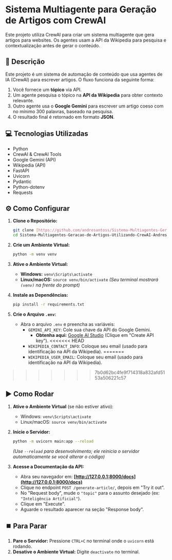 # Sistema Multiagente para Geração de Artigos com CrewAI

Este projeto utiliza CrewAI para criar um sistema multiagente que gera artigos para websites. Os agentes usam a API da Wikipedia para pesquisa e contextualização antes de gerar o conteúdo.

## 🎯 Descrição

Este projeto é um sistema de automação de conteúdo que usa agentes de IA (CrewAI) para escrever artigos. O fluxo funciona da seguinte forma:

1.  Você fornece um **tópico** via API.
2.  Um agente pesquisa o tópico na **API da Wikipedia** para obter contexto relevante.
3.  Outro agente usa o **Google Gemini** para escrever um artigo coeso com no mínimo 300 palavras, baseado na pesquisa.
4.  O resultado final é retornado em formato **JSON**.

## 💻 Tecnologias Utilizadas

* Python
* CrewAI & CrewAI Tools
* Google Gemini (API)
* Wikipedia (API)
* FastAPI
* Uvicorn
* Pydantic
* Python-dotenv
* Requests

## ⚙️ Como Configurar

1.  **Clone o Repositório:**
    ```bash
    git clone [https://github.com/andresantoss/Sistema-Multiagentes-Geracao-de-Artigos-Utilizando-CrewAI-Andresantoss.git](https://github.com/andresantoss/Sistema-Multiagentes-Geracao-de-Artigos-Utilizando-CrewAI-Andresantoss.git)
    cd Sistema-Multiagentes-Geracao-de-Artigos-Utilizando-CrewAI-Andresantoss
    ```

2.  **Crie um Ambiente Virtual:**
    ```bash
    python -m venv venv
    ```

3.  **Ative o Ambiente Virtual:**
    * **Windows:** `venv\Scripts\activate`
    * **Linux/macOS:** `source venv/bin/activate`
    *(Seu terminal mostrará `(venv)` na frente do prompt)*

4.  **Instale as Dependências:**
    ```bash
    pip install -r requirements.txt
    ```

5.  **Crie o Arquivo `.env`:**
    * Abra o arquivo `.env` e preencha as variáveis:
        * `GEMINI_API_KEY`: Cole sua chave da API do Google Gemini.
            * **Obtenha aqui:** [Google AI Studio](https://aistudio.google.com/app/apikey) (Clique em "Create API key").
<<<<<<< HEAD
        * `WIKIPEDIA_CONTACT_INFO`: Coloque seu email (usado para identificação na API da Wikipedia).
=======
        * `WIKIPEDIA_USER_EMAIL`: Coloque seu email (usado para identificação na API da Wikipedia).
>>>>>>> 7b0d62bc4fe9f714318a832afd5153a506221c57

## ▶️ Como Rodar

1.  **Ative o Ambiente Virtual** (se não estiver ativo):
    * Windows: `venv\Scripts\activate`
    * Linux/macOS: `source venv/bin/activate`

2.  **Inicie o Servidor:**
    ```bash
    python -m uvicorn main:app --reload
    ```
    *(Use `--reload` para desenvolvimento; ele reinicia o servidor automaticamente se você alterar o código)*

3.  **Acesse a Documentação da API:**
    * Abra seu navegador em: **[http://127.0.0.1:8000/docs](http://127.0.0.1:8000/docs)**
    * Clique no endpoint `POST /generate-article/`, depois em "Try it out".
    * No "Request body", mude o `"topic"` para o assunto desejado (ex: `"Inteligência Artificial"`).
    * Clique em "Execute".
    * Aguarde o resultado aparecer na seção "Response body".

## ⏹️ Para Parar

1.  **Pare o Servidor:** Pressione `CTRL+C` no terminal onde o `uvicorn` está rodando.
2.  **Desative o Ambiente Virtual:** Digite `deactivate` no terminal.
